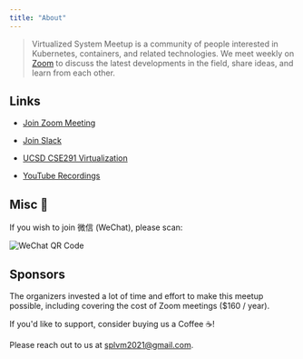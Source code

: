 ```yaml
---
title: "About"
---
```


> Virtualized System Meetup is a community of people interested in Kubernetes, containers, and related technologies. We meet weekly on [Zoom](https://us06web.zoom.us/j/87491153577?pwd=wwALFzPt4YLqs3V7TyUaHON6apmKoI.1) to discuss the latest developments in the field, share ideas, and learn from each other.

## Links

- [Join Zoom Meeting](https://us06web.zoom.us/j/87491153577?pwd=wwALFzPt4YLqs3V7TyUaHON6apmKoI.1)

- [Join Slack](https://join.slack.com/t/splvm/shared_invite/zt-11c7tkyoy-gNOtZWwSZsE2UFOtXBw2Wg)

- [UCSD CSE291 Virtualization](https://cseweb.ucsd.edu/~yiying/cse291-winter22/reading/)

- [YouTube Recordings](https://www.youtube.com/playlist?list=PLUpsD1kYgnngejVkpf446FoNwwgivokkK)

## Misc 📝

If you wish to join 微信 (WeChat), please scan:


![WeChat QR Code](/virtsys-meetup/images/WeChat-02-17.jpg)

## Sponsors

The organizers invested a lot of time and effort to make this meetup possible, including covering the cost of Zoom meetings ($160 / year). 

If you'd like to support, consider buying us a Coffee ☕️! 

Please reach out to us at splvm2021@gmail.com.


